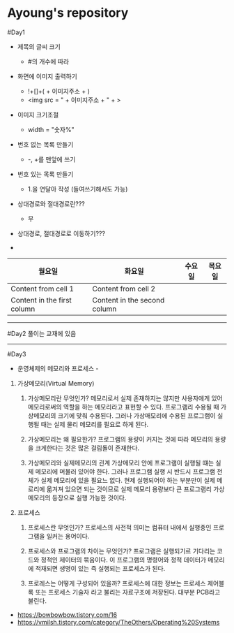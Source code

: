 # Ayoung's repository

#Day1

- 제목의 글씨 크기
  - #의 개수에 따라

- 화면에 이미지 출력하기
  - !+[]+( + 이미지주소 + )
  - <img
     src = " + 이미지주소 + " + >
- 이미지 크기조절
  - width = "숫자%"

- 번호 없는 목록 만들기
  - -, +를 맨앞에 쓰기

- 번호 있는 목록 만들기
  - 1.을 연달아 작성 (들여쓰기해서도 가능)

- 상대경로와 절대경로란???
  - 무
- 상대경로, 절대경로로 이동하기???

- 
월요일 | 화요일 | 수요일 | 목요일 
---- | ---- | ---- | ---- 
Content from cell 1 | Content from cell 2 | |
Content in the first column | Content in the second column | |

-------------------------------------------------------------------------------------------------------

#Day2
풀이는 교재에 있음

-------------------------------------------------------------------------------------------------------

#Day3

- 운영체제의 메모리와 프로세스 -

1. 가상메모리(Virtual Memory)
   1. 가상메모리란 무엇인가?
   메모리로서 실제 존재하지는 않지만 사용자에게 있어 메모리로써의 역할을 하는 메모리라고 표현할 수 있다. 프로그램리 수용될 때 가상메모리의 크기에 맞춰 수용된다. 그러나 가상매모리에 수용된 프로그램이 실행될 때는 실제 물리 메모리를 필요로 하게 된다.
   
   1. 가상메모리는 왜 필요한가?
   프로그램의 용량이 커지는 것에 따라 메모리의 용량을 크게한다는 것은 많은 걸림돌이 존재한다.
   
   1. 가상메모리와 실제메모리의 괸계
   가상메모리 안에 프로그램이 실행될 떄는 실제 메모리에 머물러 있어야 한다. 그러나 프로그램 실행 시 반드시 프로그램 전체가 실제 메모리에 있을 필요느 없다. 현제 실행되어야 하는 부분만이 실제 메로리에 옯겨져 있으면 되는 것이므로 실제 메모리 용량보다 큰 프로그램리 가상 메모리의 등장으로 실행 가능한 것이다.


2. 프로세스
   1. 프로세스란 무엇인가?
   프로세스의 사전적 의미는 컴퓨터 내에서 실행중인 프로그램을 일커는 용어이다.
   
   1. 프로세스와 프로그램의 차이는 무엇인가?
   프로그램은 실행되기르 기다리는 코드와 정적인 제이터의 묶음이다. 이 프로그램의 명령어와 정적 데이터가 메모리에 적재되면 생명이 있는 즉 실행되는 프로세스가 된다.
   
   1. 프로레스는 어떻게 구성되어 있을까?
   프로세스에 대한 정보는 프로세스 제어블록 또는 프로세스 기술자 라고 불리는 자료구조에 저장된다. 대부분 PCB라고 불린다.
 
- https://bowbowbow.tistory.com/16
- https://vmilsh.tistory.com/category/TheOthers/Operating%20Systems
